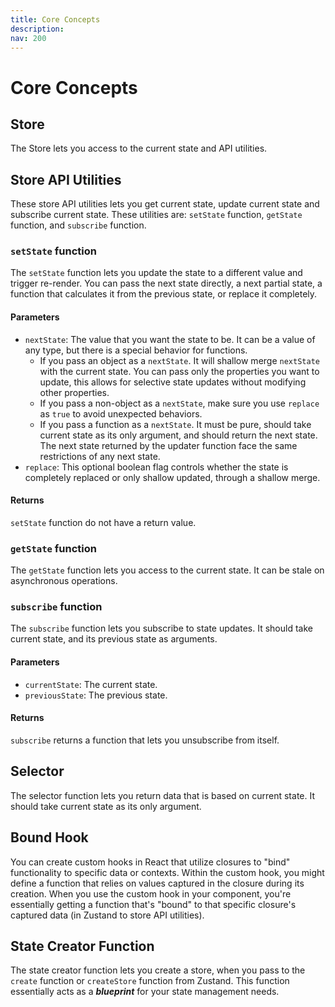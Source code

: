```yaml
---
title: Core Concepts
description:
nav: 200
---
```


# Core Concepts

## Store

The Store lets you access to the current state and API utilities.

## Store API Utilities

These store API utilities lets you get current state, update current state and subscribe current
state. These utilities are: `setState` function, `getState` function, and `subscribe` function.

### `setState` function

The `setState` function lets you update the state to a different value and trigger re-render. You
can pass the next state directly, a next partial state, a function that calculates it from the
previous state, or replace it completely.

#### Parameters

- `nextState`: The value that you want the state to be. It can be a value of any type, but there is
  a special behavior for functions.
  - If you pass an object as a `nextState`. It will shallow merge `nextState` with the current
    state. You can pass only the properties you want to update, this allows for selective state
    updates without modifying other properties.
  - If you pass a non-object as a `nextState`, make sure you use `replace` as `true` to avoid
    unexpected behaviors.
  - If you pass a function as a `nextState`. It must be pure, should take current state as its
    only argument, and should return the next state. The next state returned by the updater
    function face the same restrictions of any next state.
- `replace`: This optional boolean flag controls whether the state is completely replaced or only
  shallow updated, through a shallow merge.

#### Returns

`setState` function do not have a return value.

### `getState` function

The `getState` function lets you access to the current state. It can be stale on asynchronous
operations.

### `subscribe` function

The `subscribe` function lets you subscribe to state updates. It should take current state, and
its previous state as arguments.

#### Parameters

- `currentState`: The current state.
- `previousState`: The previous state.

#### Returns

`subscribe` returns a function that lets you unsubscribe from itself.

## Selector

The selector function lets you return data that is based on current state. It should take current
state as its only argument.

## Bound Hook

You can create custom hooks in React that utilize closures to "bind" functionality to specific data
or contexts. Within the custom hook, you might define a function that relies on values captured in
the closure during its creation. When you use the custom hook in your component, you're essentially
getting a function that's "bound" to that specific closure's captured data (in Zustand to store API
utilities).

## State Creator Function

The state creator function lets you create a store, when you pass to the `create` function or
`createStore` function from Zustand. This function essentially acts as a _**blueprint**_ for your
state management needs.
